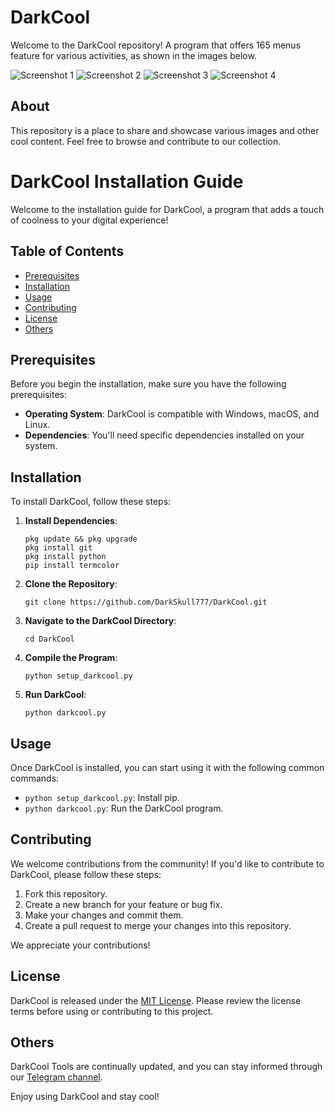 
# DarkCool

Welcome to the DarkCool repository! A program that offers 165 menus feature for various activities, as shown in the images below.

![Screenshot 1](https://github.com/DarkSkull777/DarkCool/blob/main/Screenshot_2023-11-12-10-05-29-56_84d3000e3f4017145260f7618db1d683-picsay.jpg)
![Screenshot 2](https://github.com/DarkSkull777/DarkCool/blob/main/Screenshot_2023-11-12-10-05-35-89_84d3000e3f4017145260f7618db1d683-picsay.jpg)
![Screenshot 3](https://github.com/DarkSkull777/DarkCool/blob/main/Screenshot_2023-11-12-10-05-41-99_84d3000e3f4017145260f7618db1d683-picsay.jpg)
![Screenshot 4](https://github.com/DarkSkull777/DarkCool/blob/main/Screenshot_2023-11-12-10-05-46-03_84d3000e3f4017145260f7618db1d683-picsay.jpg)

## About

This repository is a place to share and showcase various images and other cool content. Feel free to browse and contribute to our collection.

# DarkCool Installation Guide

Welcome to the installation guide for DarkCool, a program that adds a touch of coolness to your digital experience!

## Table of Contents
- [Prerequisites](#prerequisites)
- [Installation](#installation)
- [Usage](#usage)
- [Contributing](#contributing)
- [License](#license)
- [Others](#others)

## Prerequisites

Before you begin the installation, make sure you have the following prerequisites:

- **Operating System**: DarkCool is compatible with Windows, macOS, and Linux.
- **Dependencies**: You'll need specific dependencies installed on your system.

## Installation

To install DarkCool, follow these steps:

1. **Install Dependencies**:

   ```
   pkg update && pkg upgrade
   pkg install git
   pkg install python
   pip install termcolor
   ```

2. **Clone the Repository**:

   ```
   git clone https://github.com/DarkSkull777/DarkCool.git
   ```

3. **Navigate to the DarkCool Directory**:

   ```
   cd DarkCool
   ```

4. **Compile the Program**:

   ```
   python setup_darkcool.py
   ```

5. **Run DarkCool**:

   ```
   python darkcool.py
   ```

## Usage

Once DarkCool is installed, you can start using it with the following common commands:

- `python setup_darkcool.py`: Install pip.
- `python darkcool.py`: Run the DarkCool program.

## Contributing

We welcome contributions from the community! If you'd like to contribute to DarkCool, please follow these steps:

1. Fork this repository.
2. Create a new branch for your feature or bug fix.
3. Make your changes and commit them.
4. Create a pull request to merge your changes into this repository.

We appreciate your contributions!

## License

DarkCool is released under the [MIT License](LICENSE.md). Please review the license terms before using or contributing to this project.

## Others

DarkCool Tools are continually updated, and you can stay informed through our [Telegram channel](https://t.me/dymlescode).

Enjoy using DarkCool and stay cool!
